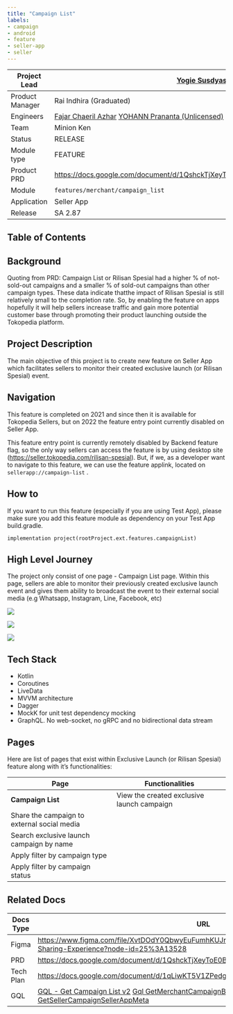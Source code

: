 ```yaml
---
title: "Campaign List"
labels:
- campaign
- android
- feature
- seller-app
- seller
---
```



| **Project Lead** |  [Yogie Susdyastama Putra](https://tokopedia.atlassian.net/wiki/people/5c6bf2e6f1a05835f933bf30?ref=confluence)  |
| --- | --- |
| Product Manager | Rai Indhira (Graduated) |
| Engineers | [Fajar Chaeril Azhar](https://tokopedia.atlassian.net/wiki/people/618873e3c23a4f006969b0de?ref=confluence) [YOHANN Prananta (Unlicensed)](https://tokopedia.atlassian.net/wiki/people/5de4eab04ae7b80d0d19f990?ref=confluence)  |
| Team | Minion Ken  |
| Status | <!--start status:GREEN-->RELEASE<!--end status-->  |
| Module type | <!--start status:YELLOW-->FEATURE<!--end status-->  |
| Product PRD | <https://docs.google.com/document/d/1QshckTjXeyToE0BW2hQQOpIDZujdhvGsN0fUCMi89vM/edit#>  |
| Module | `features/merchant/campaign_list` |
| Application | Seller App |
| Release | SA 2.87 |

## Table of Contents

<!--toc-->

## Background

Quoting from PRD: Campaign List or Rilisan Spesial had a higher % of not-sold-out campaigns and a smaller % of sold-out campaigns than other campaign types. These data indicate thatthe impact of Rilisan Spesial is still relatively small to the completion rate. So, by enabling the feature on apps hopefully it will help sellers increase traffic and gain more potential customer base through promoting their product launching outside the Tokopedia platform.

## Project Description

The main objective of this project is to create new feature on Seller App which facilitates sellers to monitor their created exclusive launch (or Rilisan Spesial) event.

## Navigation

 

This feature is completed on 2021 and since then it is available for Tokopedia Sellers, but on 2022 the feature entry point currently disabled on Seller App.

This feature entry point is currently remotely disabled by Backend feature flag, so the only way sellers can access the feature is by using desktop site (<https://seller.tokopedia.com/rilisan-spesial>). But, if we, as a developer want to navigate to this feature, we can use the feature applink, located on `sellerapp://campaign-list` . 

## How to

If you want to run this feature (especially if you are using Test App), please make sure you add this feature module as dependency on your Test App build.gradle. 



```
implementation project(rootProject.ext.features.campaignList)
```

## High Level Journey

The project only consist of one page - Campaign List page. Within this page, sellers are able to monitor their previously created exclusive launch event and gives them ability to broadcast the event to their external social media (e.g Whatsapp, Instagram, Line, Facebook, etc) 

![](https://docs-android.tokopedia.net/images/docs/campaign_list/Screen%20Shot%202023-01-09%20at%2015.21.28.png)

![](https://docs-android.tokopedia.net/images/docs/campaign_list/Screen%20Shot%202023-01-09%20at%2015.21.51.png)

![](https://docs-android.tokopedia.net/images/docs/campaign_list/Screen%20Shot%202023-01-09%20at%2015.21.40.png)

## Tech Stack

- Kotlin
- Coroutines
- LiveData
- MVVM architecture
- Dagger
- MockK for unit test dependency mocking
- GraphQL. No web-socket, no gRPC and no bidirectional data stream

## Pages

Here are list of pages that exist within Exclusive Launch (or Rilisan Spesial) feature along with it’s functionalities:



| **Page** | **Functionalities** |
| --- | --- |
| **Campaign List** | View the created exclusive launch campaign |
| Share the campaign to external social media |
| Search exclusive launch campaign by name |
| Apply filter by campaign type |
| Apply filter by campaign status |

## Related Docs



| **Docs Type** | **URL** |
| --- | --- |
| Figma | <https://www.figma.com/file/XvtDOdY0QbwyEuFumhKUJr/%5BRilisan-Spesial%5D-Seller-App-Sharing-Experience?node-id=25%3A13528>  |
| PRD | <https://docs.google.com/document/d/1QshckTjXeyToE0BW2hQQOpIDZujdhvGsN0fUCMi89vM/edit#>  |
| Tech Plan | <https://docs.google.com/document/d/1qLiwKT5V1ZPedgveys4RpW7kyh4N9-qlFjGNCS5rnUk/edit>  |
| GQL |  [GQL - Get Campaign List v2](/wiki/spaces/CAM/pages/694769650/GQL+-+Get+Campaign+List+v2) [Gql GetMerchantCampaignBannerGeneratorData](/wiki/spaces/CAM/pages/1843169882/Gql+GetMerchantCampaignBannerGeneratorData) [GQL - GetSellerCampaignSellerAppMeta](/wiki/spaces/CAM/pages/1840447583/GQL+-+GetSellerCampaignSellerAppMeta)  |

